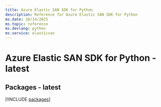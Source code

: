 ```yaml
---
title: Azure Elastic SAN SDK for Python
description: Reference for Azure Elastic SAN SDK for Python
ms.date: 10/14/2025
ms.topic: reference
ms.devlang: python
ms.service: elasticsan
---
```

# Azure Elastic SAN SDK for Python - latest
## Packages - latest
[!INCLUDE [packages](elastic-san-index.md)]